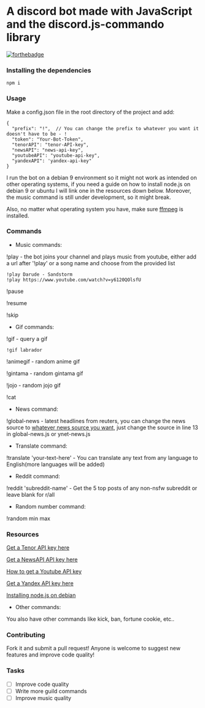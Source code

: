 # A discord bot made with JavaScript and the discord.js-commando library

[![forthebadge](https://forthebadge.com/images/badges/made-with-javascript.svg)](https://forthebadge.com)

### Installing the dependencies

`npm i`

### Usage

Make a config.json file in the root directory of the project and add:

```
{
  "prefix": "!",  // You can change the prefix to whatever you want it doesn't have to be - !
  "token": "Your-Bot-Token",
  "tenorAPI": "tenor-API-key",
  "newsAPI": "news-api-key",
  "youtubeAPI": "youtube-api-key",
  "yandexAPI": 'yandex-api-key"
}
```

I run the bot on a debian 9 environment so it might not work as intended on other operating systems, if you need a guide on how to install node.js on debian 9 or ubuntu I will link one in the resources down below. Moreover, the music command is still under development, so it might break.

Also, no matter what operating system you have, make sure [ffmpeg](https://www.ffmpeg.org/download.html) is installed.

### Commands

- Music commands:

!play - the bot joins your channel and plays music from youtube, either add a url after '!play' or a song name and choose from the provided list

```
!play Darude - Sandstorm
!play https://www.youtube.com/watch?v=y6120QOlsfU
```

!pause

!resume

!skip

- Gif commands:

!gif - query a gif

```
!gif labrador
```

!animegif - random anime gif

!gintama - random gintama gif

!jojo - random jojo gif

!cat

- News command:

!global-news - latest headlines from reuters, you can change the news source to [whatever news source you want](https://newsapi.org/sources), just change the source in line 13 in global-news.js or ynet-news.js

- Translate command:

!translate 'your-text-here' - You can translate any text from any language to English(more languages will be added)

- Reddit command:

!reddit 'subreddit-name' - Get the 5 top posts of any non-nsfw subreddit or leave blank for r/all

- Random number command:

!random min max

### Resources

[Get a Tenor API key here](https://tenor.com/developer/keyregistration)

[Get a NewsAPI API key here](https://newsapi.org/)

[How to get a Youtube API key](https://developers.google.com/youtube/v3/getting-started)

[Get a Yandex API key here](https://translate.yandex.com/developers/keys)

[Installing node.js on debian](https://www.digitalocean.com/community/tutorials/how-to-set-up-a-node-js-application-for-production-on-debian-9)

- Other commands:

You also have other commands like kick, ban, fortune cookie, etc..

### Contributing

Fork it and submit a pull request!
Anyone is welcome to suggest new features and improve code quality!

### Tasks

- [ ] Improve code quality
- [ ] Write more guild commands
- [ ] Improve music quality
